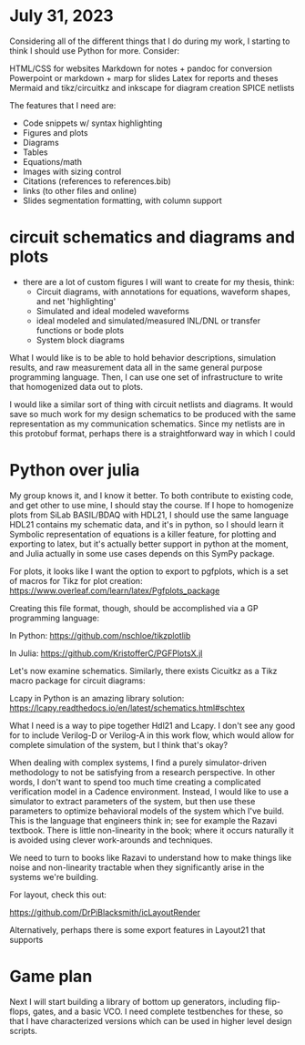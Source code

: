 # July 31, 2023

Considering all of the different things that I do during my work, I starting to think I should use Python for more. Consider:

HTML/CSS for websites
Markdown for notes + pandoc for conversion
Powerpoint or markdown + marp for slides
Latex for reports and theses
Mermaid and tikz/circuitkz and inkscape for diagram creation
SPICE netlists

The features that I need are:

- Code snippets w/ syntax highlighting
- Figures and plots
- Diagrams
- Tables
- Equations/math
- Images with sizing control
- Citations (references to references.bib)
- links (to other files and online)
- Slides segmentation formatting, with column support
 
# circuit schematics and diagrams and plots

- there are a lot of custom figures I will want to create for my thesis, think:
    - Circuit diagrams, with annotations for equations, waveform shapes, and net 'highlighting'
    - Simulated and ideal modeled waveforms
    - ideal modeled and simulated/measured INL/DNL or transfer functions or bode plots
    - System block diagrams


What I would like is to be able to hold behavior descriptions, simulation results, and raw measurement data all in the same general purpose programming language. Then, I can use one set of infrastructure to write that homogenized data out to plots.

I would like a similar sort of thing with circuit netlists and diagrams. It would save so much work for my design schematics to be produced with the same representation as my communication schematics. Since my netlists are in this protobuf format, perhaps there is a straightforward way in which I could 


# Python over julia

My group knows it, and I know it better. To both contribute to existing code, and get other to use mine, I should stay the course.
If I hope to homogenize plots from SiLab BASIL/BDAQ with HDL21, I should use the same language
HDL21 contains my schematic data, and it's in python, so I should learn it
Symbolic representation of equations is a killer feature, for plotting and exporting to latex, but it's actually better support in python at the moment, and Julia actually in some use cases depends on this SymPy package.

For plots, it looks like I want the option to export to pgfplots, which is a set of macros for Tikz for plot creation:
https://www.overleaf.com/learn/latex/Pgfplots_package

Creating this file format, though, should be accomplished via a GP programming language:

In Python: https://github.com/nschloe/tikzplotlib

In Julia: https://github.com/KristofferC/PGFPlotsX.jl

Let's now examine schematics. Similarly, there exists Cicuitkz as a Tikz macro package for circuit diagrams:

Lcapy in Python is an amazing library solution: https://lcapy.readthedocs.io/en/latest/schematics.html#schtex

What I need is a way to pipe together Hdl21 and Lcapy. I don't see any good for to include Verilog-D or Verilog-A in this work flow, which would allow for complete simulation of the system, but I think that's okay?

When dealing with complex systems, I find a purely simulator-driven methodology to not be satisfying from a research perspective. In other words, I don't want to spend too much time creating a complicated verification model in a Cadence environment. Instead, I would like to use a simulator to extract parameters of the system, but then use these parameters to optimize behavioral models of the system which I've build. This is the language that engineers think in; see for example the Razavi textbook. There is little non-linearity in the book; where it occurs naturally it is avoided using clever work-arounds and techniques.

We need to turn to books like Razavi to understand how to make things like noise and non-linearity tractable when they significantly arise in the systems we're building.

For layout, check this out:

https://github.com/DrPiBlacksmith/icLayoutRender

Alternatively, perhaps there is some export features in Layout21 that supports 

# Game plan

Next I will start building a library of bottom up generators, including flip-flops, gates, and a basic VCO. I need complete testbenches for these, so that I have characterized versions which can be used in higher level design scripts.

